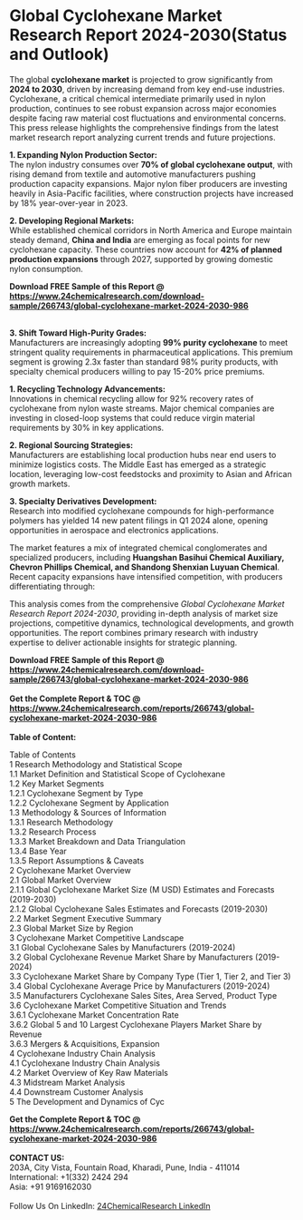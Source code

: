 <h1>Global Cyclohexane Market Research Report 2024-2030(Status and Outlook)</h1><p>The global <strong>cyclohexane market</strong> is projected to grow significantly from <strong>2024 to 2030</strong>, driven by increasing demand from key end-use industries. Cyclohexane, a critical chemical intermediate primarily used in nylon production, continues to see robust expansion across major economies despite facing raw material cost fluctuations and environmental concerns. This press release highlights the comprehensive findings from the latest market research report analyzing current trends and future projections.</p><p><strong>1. Expanding Nylon Production Sector:</strong><br>
The nylon industry consumes over <strong>70% of global cyclohexane output</strong>, with rising demand from textile and automotive manufacturers pushing production capacity expansions. Major nylon fiber producers are investing heavily in Asia-Pacific facilities, where construction projects have increased by 18% year-over-year in 2023.</p><p><strong>2. Developing Regional Markets:</strong><br>
While established chemical corridors in North America and Europe maintain steady demand, <strong>China and India</strong> are emerging as focal points for new cyclohexane capacity. These countries now account for <strong>42% of planned production expansions</strong> through 2027, supported by growing domestic nylon consumption.</p><div><b>Download FREE Sample of this Report @ 
            <a href="https://www.24chemicalresearch.com/download-sample/266743/global-cyclohexane-market-2024-2030-986">
            https://www.24chemicalresearch.com/download-sample/266743/global-cyclohexane-market-2024-2030-986</a></b></div><br><p><strong>3. Shift Toward High-Purity Grades:</strong><br>
Manufacturers are increasingly adopting <strong>99% purity cyclohexane</strong> to meet stringent quality requirements in pharmaceutical applications. This premium segment is growing 2.3x faster than standard 98% purity products, with specialty chemical producers willing to pay 15-20% price premiums.</p><p><strong>1. Recycling Technology Advancements:</strong><br>
Innovations in chemical recycling allow for 92% recovery rates of cyclohexane from nylon waste streams. Major chemical companies are investing in closed-loop systems that could reduce virgin material requirements by 30% in key applications.</p><p><strong>2. Regional Sourcing Strategies:</strong><br>
Manufacturers are establishing local production hubs near end users to minimize logistics costs. The Middle East has emerged as a strategic location, leveraging low-cost feedstocks and proximity to Asian and African growth markets.</p><p><strong>3. Specialty Derivatives Development:</strong><br>
Research into modified cyclohexane compounds for high-performance polymers has yielded 14 new patent filings in Q1 2024 alone, opening opportunities in aerospace and electronics applications.</p><p>The market features a mix of integrated chemical conglomerates and specialized producers, including <strong>Huangshan Basihui Chemical Auxiliary, Chevron Phillips Chemical, and Shandong Shenxian Luyuan Chemical</strong>. Recent capacity expansions have intensified competition, with producers differentiating through:</p><p>This analysis comes from the comprehensive <em>Global Cyclohexane Market Research Report 2024-2030</em>, providing in-depth analysis of market size projections, competitive dynamics, technological developments, and growth opportunities. The report combines primary research with industry expertise to deliver actionable insights for strategic planning.</p><div><b>Download FREE Sample of this Report @ 
            <a href="https://www.24chemicalresearch.com/download-sample/266743/global-cyclohexane-market-2024-2030-986">
            https://www.24chemicalresearch.com/download-sample/266743/global-cyclohexane-market-2024-2030-986</a></b></div><br><div><b>Get the Complete Report & TOC @ 
            <a href="https://www.24chemicalresearch.com/reports/266743/global-cyclohexane-market-2024-2030-986">
            https://www.24chemicalresearch.com/reports/266743/global-cyclohexane-market-2024-2030-986</a></b></div><br>
            <b>Table of Content:</b><p>Table of Contents<br />
1 Research Methodology and Statistical Scope<br />
1.1 Market Definition and Statistical Scope of Cyclohexane<br />
1.2 Key Market Segments<br />
1.2.1 Cyclohexane Segment by Type<br />
1.2.2 Cyclohexane Segment by Application<br />
1.3 Methodology & Sources of Information<br />
1.3.1 Research Methodology<br />
1.3.2 Research Process<br />
1.3.3 Market Breakdown and Data Triangulation<br />
1.3.4 Base Year<br />
1.3.5 Report Assumptions & Caveats<br />
2 Cyclohexane Market Overview<br />
2.1 Global Market Overview<br />
2.1.1 Global Cyclohexane Market Size (M USD) Estimates and Forecasts (2019-2030)<br />
2.1.2 Global Cyclohexane Sales Estimates and Forecasts (2019-2030)<br />
2.2 Market Segment Executive Summary<br />
2.3 Global Market Size by Region<br />
3 Cyclohexane Market Competitive Landscape<br />
3.1 Global Cyclohexane Sales by Manufacturers (2019-2024)<br />
3.2 Global Cyclohexane Revenue Market Share by Manufacturers (2019-2024)<br />
3.3 Cyclohexane Market Share by Company Type (Tier 1, Tier 2, and Tier 3)<br />
3.4 Global Cyclohexane Average Price by Manufacturers (2019-2024)<br />
3.5 Manufacturers Cyclohexane Sales Sites, Area Served, Product Type<br />
3.6 Cyclohexane Market Competitive Situation and Trends<br />
3.6.1 Cyclohexane Market Concentration Rate<br />
3.6.2 Global 5 and 10 Largest Cyclohexane Players Market Share by Revenue<br />
3.6.3 Mergers & Acquisitions, Expansion<br />
4 Cyclohexane Industry Chain Analysis<br />
4.1 Cyclohexane Industry Chain Analysis<br />
4.2 Market Overview of Key Raw Materials<br />
4.3 Midstream Market Analysis<br />
4.4 Downstream Customer Analysis<br />
5 The Development and Dynamics of Cyc</p><div><b>Get the Complete Report & TOC @ 
            <a href="https://www.24chemicalresearch.com/reports/266743/global-cyclohexane-market-2024-2030-986">
            https://www.24chemicalresearch.com/reports/266743/global-cyclohexane-market-2024-2030-986</a></b></div><br><b>CONTACT US:</b><br>
            203A, City Vista, Fountain Road, Kharadi, Pune, India - 411014<br>
            International: +1(332) 2424 294<br>
            Asia: +91 9169162030 <br><br>
            Follow Us On LinkedIn: <a href="https://www.linkedin.com/company/24chemicalresearch/">24ChemicalResearch LinkedIn</a>